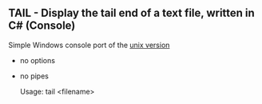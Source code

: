 ﻿## TAIL - Display the tail end of a text file, written in C# (Console)

Simple Windows console port of the [unix version](https://en.wikipedia.org/wiki/Tail_(Unix))
- no options
- no pipes

  Usage: tail \<filename\>
